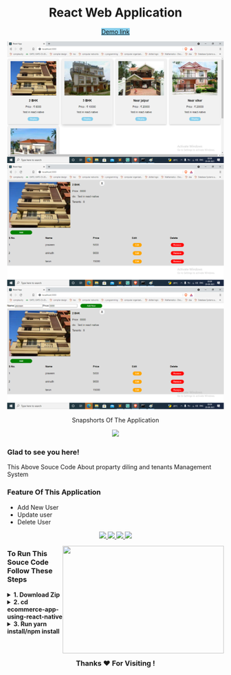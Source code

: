 <h1 align="center">React Web Application</h1>
<p align="center"><a href="https://gtxwebapp.herokuapp.com/" style="background:skyblue;width:50px;height:30px">Demo link</a></p>
<p align="center"><a>
    <img src="https://raw.githubusercontent.com/edugyangroup/Gtx-React-Web-Page-/main/src/assets/Screenshot%20(11).png" />
  </a>
<a>
    <img src="https://raw.githubusercontent.com/edugyangroup/Gtx-React-Web-Page-/main/src/assets/Screenshot%20(12).png" />
  </a>
  <a>
    <img src="https://raw.githubusercontent.com/edugyangroup/Gtx-React-Web-Page-/main/src/assets/Screenshot%20(13).png" />
  </a>
<p align="center">Snapshorts Of The Application</p>


<p align="center"><b>  <a href="https://github.com/edugyangroup/Gtx-React-Web-Page-">
    <img src="https://logos-download.com/wp-content/uploads/2016/09/React_logo_wordmark.png" style="max-width: 40%;"/>
  </a></b></p>

### Glad to see you here!

This Above Souce Code About proparty diling and tenants   Management System

### Feature Of This Application
<ul>
  <li>Add New User</li>
  <li>Update user</li>
  <li>Delete User</li>
</ul>  
<p align="center">

  <a href="http://twitter.com/praveenjdjr">
    <img src="https://img.shields.io/badge/-Twitter-blue?style=flat-square&logo=twitter&logoColor=white" />
  </a>
   <a href="https://www.linkedin.com/in/praveen-jangir/">
    <img src="https://img.shields.io/badge/-LinkedIn-0e76a8?style=flat-square&logo=Linkedin&logoColor=white" />
  </a>
  <a href="https://stackoverflow.com/users/15096860/edu-gyan-arduino">
    <img src="https://img.shields.io/badge/-Stackoverflow-orange?style=flat-square&logo=stackoverflow&logoColor=white"/>
  </a>
  <a href="https://www.youtube.com/channel/UCXDNEg6GKI5yQRym1uLE8pg">
    <img src="https://img.shields.io/badge/-Youtube-red?style=flat-square&logo=Youtube&logoColor=white"/>
  </a>
</p>

<img align="right" height="250" width="375" alt="" src="https://upload.wikimedia.org/wikipedia/commons/thumb/a/a7/React-icon.svg/1200px-React-icon.svg.png" />

### To Run This Souce Code Follow These Steps

<details> 
  <summary><b>1. Download Zip</b></summary>
    <a href ="https://github.com/edugyangroup/Gtx-React-Web-Page-"> Download Now </a><br>
</details>

<details> 
  <summary><b>2. cd ecommerce-app-using-react-native</b></summary>
    <a href ="#">cd App Name/Project Name</a><br>   
</details>

<details> 
  <summary><b>3. Run yarn install/npm install</b></summary>
    <a href ="#"> Run yarn install/npm install </a><br>
</details>

<br>


#

<div align="center">

### Thanks ❤️ For Visiting !

</div>

